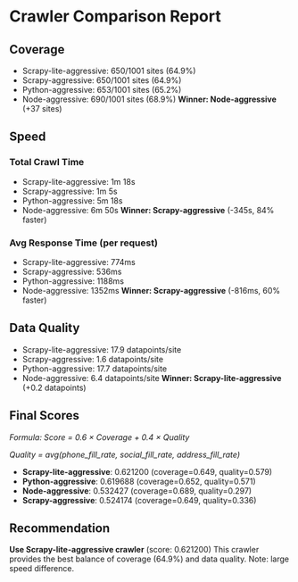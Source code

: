 # Crawler Comparison Report

## Coverage
- Scrapy-lite-aggressive: 650/1001 sites (64.9%)
- Scrapy-aggressive: 650/1001 sites (64.9%)
- Python-aggressive: 653/1001 sites (65.2%)
- Node-aggressive: 690/1001 sites (68.9%)
**Winner: Node-aggressive** (+37 sites)

## Speed
### Total Crawl Time
- Scrapy-lite-aggressive: 1m 18s
- Scrapy-aggressive: 1m 5s
- Python-aggressive: 5m 18s
- Node-aggressive: 6m 50s
**Winner: Scrapy-aggressive** (-345s, 84% faster)

### Avg Response Time (per request)
- Scrapy-lite-aggressive: 774ms
- Scrapy-aggressive: 536ms
- Python-aggressive: 1188ms
- Node-aggressive: 1352ms
**Winner: Scrapy-aggressive** (-816ms, 60% faster)

## Data Quality
- Scrapy-lite-aggressive: 17.9 datapoints/site
- Scrapy-aggressive: 1.6 datapoints/site
- Python-aggressive: 17.7 datapoints/site
- Node-aggressive: 6.4 datapoints/site
**Winner: Scrapy-lite-aggressive** (+0.2 datapoints)

## Final Scores
*Formula: Score = 0.6 × Coverage + 0.4 × Quality*

*Quality = avg(phone_fill_rate, social_fill_rate, address_fill_rate)*

- **Scrapy-lite-aggressive**: 0.621200 (coverage=0.649, quality=0.579)
- **Python-aggressive**: 0.619688 (coverage=0.652, quality=0.571)
- **Node-aggressive**: 0.532427 (coverage=0.689, quality=0.297)
- **Scrapy-aggressive**: 0.524174 (coverage=0.649, quality=0.336)

## Recommendation
**Use Scrapy-lite-aggressive crawler** (score: 0.621200)
This crawler provides the best balance of coverage (64.9%) and data quality.
Note: large speed difference.
